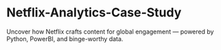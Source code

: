 # Netflix-Analytics-Case-Study
Uncover how Netflix crafts content for global engagement — powered by Python, PowerBI, and binge-worthy data.
